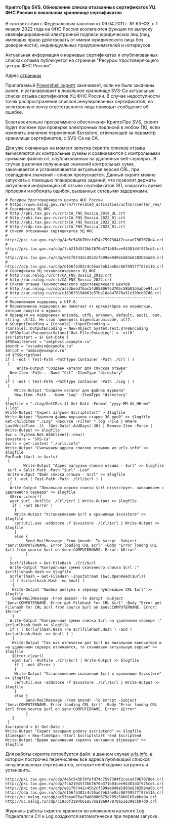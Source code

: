 #### КриптоПро SVS. Обновление списка отозванных сертификатов УЦ ФНС России в локальном хранилище сертификатов
В соответствии с Федеральным законом от 06.04.2011 г. № 63-ФЗ, с 1 января 2022 года на ФНС России возлагаются функции по выпуску квалифицированной электронной подписи юридических лиц (лиц, имеющих право действовать от имени юридического лица без доверенности), индивидуальных предпринимателей и нотариусов. 

Актуальная информация о корневых сертификатах и опубликованных списках отзыва публикуется на странице "Ресурсы Удостоверяющего центра ФНС России".

Адрес [страницы](https://www.nalog.gov.ru/rn77/related_activities/ucfns/ccenter_res/)

Прилагаемый [Powershell скрипт](crldownload.ps1) закачивает, если не были закачаны ранее, и устанавливает в локальное хранилище SVS-Ca актуальные списки отзыва сертификатов УЦ ФНС России. В случае недоступности точек распространения списков аннулированных сертификатов, на электронную почту ответственного лица приходит сообщение об ошибке.

Безотносительно программного обеспечения КриптоПро SVS, скрипт будет полезен при  проверке электронных подписей в любом ПО, если изменить значение переменной $svsstore, отвечающей за параметр хранилище сертификатов, с SVS-Ca на CA.

Для уже скачанных на момент запуска скрипта списков отзыва вычисляются их контрольные суммы и сравниваются с контрольными суммами файлов crl, опубликованных на удаленных веб-серверах. В случае различия полученных значений контрольных сумм, закачивается и устанавливается актуальная версия CRL, при совпадении значений - список пропускается. Данный скрипт можно запускать с помощью планировщика заданий, что позволит держать актуальной информацию об отзыве сертификатов ЭП, сократить время проверки и избежать ошибок, вызванных сетевыми задержками.
```
# Ресурсы Удостоверяющего центра ФНС России
# https://www.nalog.gov.ru/rn77/related_activities/ucfns/ccenter_res/
# Сертификаты УЦ ФНС
# http://pki.tax.gov.ru/crt/CA_FNS_Russia_2019_UL.crt
# http://pki.tax.gov.ru/crt/CA_FNS_Russia_2022_01.crt
# http://pki.tax.gov.ru/crt/CA_FNS_Russia_2022_02.crt
# http://cdp.tax.gov.ru/crt/CA_FNS_Russia_2023_01.crt
# Списки отозванных сертификатов УЦ ФНС
# http://pki.tax.gov.ru/cdp/4e5c543b70fefd74c7597304f2cacad7967078e4.crl
# http://pki.tax.gov.ru/cdp/fcb21945f2bb7670b371b03cee94381d4f975cd5.crl
# http://pki.tax.gov.ru/cdp/e91f07442c45b2cf599ee949e5d83e8382b94a50.crl
# http://cdp.tax.gov.ru/cdp/d156fb382c4c55ad7eb3ae0ac66749577f87e116.crl
# Сертификаты УЦ технологического УЦ ФНС
# http://uc.nalog.ru/crt/CA_FNS_Russia_2018.crt
# http://uc.nalog.ru/crt/CA_FNS_Russia_2022.crt
# Списки отзыва Технологического удостоверяющего центра
# http://uc.nalog.ru/cdp/ac53bead76ac54d0880675d705c58b01b5abbe94.crl
# http://uc.nalog.ru/cdp/c1836f3194b61e57ba10a847870a51e399cb07d0.crl 
# ---------------------------------------------------------------
# Переключаем кодировку в UTF-8.
# Переключение кодировок не помогает от крякозябров на кириллице, которые пишутся в журнал.
# Проверял на кодировках unicode, utf8, unknown, default, ascii, oem, string, utf32. Не стал проверять bigendianunicode, utf7.
# $OutputEncoding = [Console]::InputEncoding = [Console]::OutputEncoding = New-Object System.Text.UTF8Encoding
# $PSDefaultParameterValues['Out-File:Encoding'] = 'utf8'
$scriptstart = $( Get-Date )
$PSEmailServer = "smtphost.example.ru"
$msndr = "svsadmin@example.ru"
$mrcpt = "admin@example.ru"
cd $PSScriptRoot
if ( -not ( Test-Path -PathType Container -Path ./Crl ) )
 {
     Write-Output "Создаём каталог для списков отзыва"
  New-Item -Path . -Name "Crl" -ItemType "directory"
 }
if ( -not ( Test-Path -PathType Container -Path ./Log ) )
 {
    Write-Output "Создаём каталог для файлов журнала"
    New-Item -Path . -Name "Log" -ItemType "directory"
 }
$logfile = "./Log/GetCRLs-$( Get-Date -Format "yyyy-MM-dd_HH-mm" ).log"
Write-Output "Скрипт запущен $scriptstart" > $logfile
Write-Output "Удаляем файлы журналов старше 30 дней" >> $logfile
Get-ChildItem "./Log" -Recurse -Filter *.log -File | Where LastWriteTime -lt  (Get-Date).AddDays(-30) | Remove-Item -Force | Write-Output >> $logfile
$wc = [System.Net.WebClient]::new()
$svsstore = "SVS-Ca"
$urls = get-content "./urls.info"
Write-Output "Считываем адреса списков отзывов из urls.info" >> $logfile
ForEach ($url in $urls)
 {
        Write-Output "Адрес загрузки списка отзыва - $url" >> $logfile
 $crl = Split-Path -Path "$url" -Leaf
 Write-output "Файл списка отзыва - $crl" >> $logfile
 if ( -not ( Test-Path -Path ./Crl/$crl ) )
  {
  Write-Output "Локальная версия списка $crl отсутствует. закачиваем с удаленного сервера" >> $logfile
  $Error.clear()
  wget $url -OutFile ./Crl/$crl | Write-Output >> $logfile
   if ( -not $Error )
    {
    Write-Output "Устанавливаем $crl в хранилище $svsstore" >> $logfile
    certutil.exe -addstore -f $svsstore ./Crl/$crl | Write-Output >> $logfile
    }
    else {
         Send-MailMessage -From $msndr -To $mrcpt -Subject "$env:COMPUTERNAME. Error loading CRL $crl" -Body "Error loadng CRL $crl from source $url on $env:COMPUTERNAME. Error: $Error"
         }
  }
  $crlfilehash = Get-FileHash ./Crl/$crl
  Write-Output "Контрольная сумма скачанного списка $crl :" $crlfilehash.Hash >> $logfile
  $crlurlhash = Get-FileHash -InputStream ($wc.OpenRead($url))
  if ( $crlurlhash.Hash -eq $null )
   {
   Write-Output "Ошибка доступа к серверу публикации CRL $url" >> $logfile
   Send-MailMessage -From $msndr -To $mrcpt -Subject "$env:COMPUTERNAME. Error get Filehash for CRL $crl" -Body "Error get Filehash for CRL $crl from source $url on $env:COMPUTERNAME. Error: $Error"
   }
  Write-Output "Контрольная сумма списка $crl на удаленном сервере :" $crlurlhash.Hash >> $logfile
  if ( ( $crlurlhash.Hash -ne $crlfilehash.Hash ) -and ( $crlurlhash.Hash -ne $null ) )
   {
   Write-Output "Так как отпечатки для $crl на локальном компьютере и на удаленном сервере отличаются, то скачиваем актуальную версию" >> $logfile
   $Error.clear()
   wget $url -OutFile ./Crl/$crl | Write-Output >> $logfile
    if ( -not $Error )
    {
    Write-Output "Устанавливаем скачанный $crl в хранилище $svsstore" >> $logfile
    certutil.exe -addstore -f $svsstore ./Crl/$crl | Write-Output >> $logfile
    }
    else {
         Send-MailMessage -From $msndr -To $mrcpt -Subject "$env:COMPUTERNAME. Error loading CRL $crl" -Body "Error loadng CRL $crl from source $url on $env:COMPUTERNAME. Error: $Error"
         }
   }
 }
$scriptend = $( Get-Date )
Write-Output "Скрипт завершил работу $scriptend" >> $logfile
$timespan = New-TimeSpan -Start $scriptstart -End $scriptend
Write-Output "Время выполнения скрипта составило $timespan" >> $logfile
```
Для работы скрипта потребуется файл, в данном случае [urls.info](urls.info), в котором построчно перечислены все адреса публикаций списков аннулированных сертификатов, которые необходимо загрузить и установить.
```
http://pki.tax.gov.ru/cdp/4e5c543b70fefd74c7597304f2cacad7967078e4.crl
http://pki.tax.gov.ru/cdp/fcb21945f2bb7670b371b03cee94381d4f975cd5.crl
http://pki.tax.gov.ru/cdp/e91f07442c45b2cf599ee949e5d83e8382b94a50.crl
http://cdp.tax.gov.ru/cdp/d156fb382c4c55ad7eb3ae0ac66749577f87e116.crl
http://uc.nalog.ru/cdp/ac53bead76ac54d0880675d705c58b01b5abbe94.crl
http://uc.nalog.ru/cdp/c1836f3194b61e57ba10a847870a51e399cb07d0.crl
```
Журналы работы скрипта хранятся во вложенном каталоге Log. Подкаталоги Crl и Log создаются автоматически при первом запуске.
